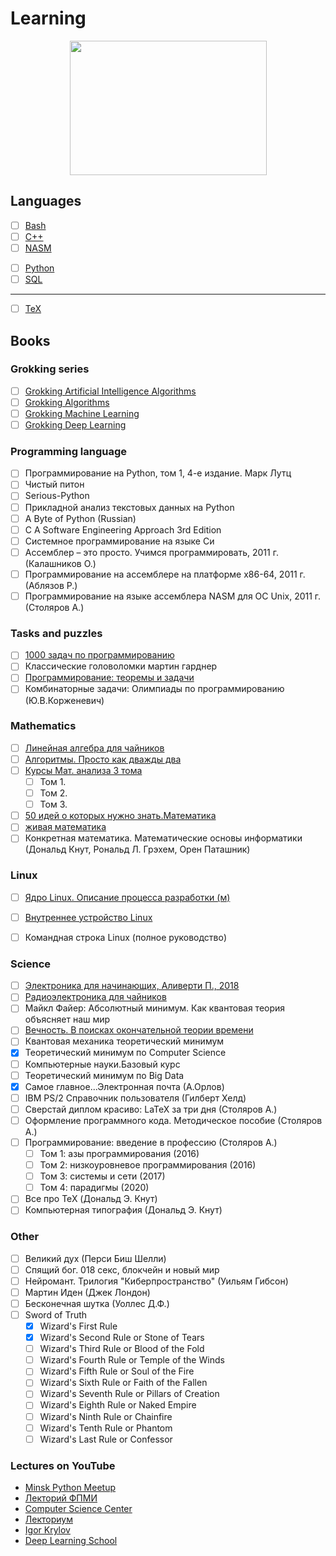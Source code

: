 # Learning

<p align="center">
  <img src="https://cdn1.savepice.ru/uploads/2020/7/29/997cbb6969f9300285a01f8b9c61e991-full.jpg" width="315" height="215"/>
</p>

## Languages
- [ ] [Bash](/Bash)
- [ ] [C++](/C++)
- [ ] [NASM](/NASM)
<!--- 
- [ ] [C#](/C#)
- [ ] [Go](/Go)
-->
- [ ] [Python](/Python)
- [ ] [SQL](/SQL)
<!---
- [ ] [Ruby](/Ruby)
- [ ] [Swift](/Swift)
-->
---
- [ ] [TeX](/TeX)

## Books

### Grokking series
- [ ] [Grokking Artificial Intelligence Algorithms](https://www.manning.com/books/grokking-artificial-intelligence-algorithms?a_aid=gaia&a_bid=6a1b836a)
- [ ] [Grokking Algorithms](https://www.manning.com/books/grokking-algorithms)
- [ ] [Grokking Machine Learning](https://www.manning.com/books/grokking-machine-learning?query=Grokking)
- [ ] [Grokking Deep Learning](https://www.manning.com/books/grokking-deep-learning?query=Grokking)

### Programming language
- [ ] Программирование на Python, том 1, 4-е издание. Марк Лутц
- [ ] Чистый питон
- [ ] Serious-Python
- [ ] Прикладной анализ текстовых данных на Python
- [ ] A Byte of Python (Russian)
- [ ] C A Software Engineering Approach 3rd Edition
- [ ] Системное программирование на языке Си
- [ ] Ассемблер – это просто. Учимся программировать, 2011 г. (Калашников О.)
- [ ] Программирование на ассемблере на платформе x86-64, 2011 г. (Аблязов Р.)
- [ ] Программирование на языке ассемблера NASM для ОС Unix, 2011 г. (Столяров А.)

### Tasks and puzzles
- [ ] [1000 задач по программированию](http://k504.khai.edu/attachments/article/762/Zadachnik_Abramyan.pdf)
- [ ]  Классические головоломки мартин гарднер
- [ ] [Программирование: теоремы и задачи](https://hal.archives-ouvertes.fr/hal-01480636/document)
- [ ]  Комбинаторные задачи: Олимпиады по программированию (Ю.В.Корженевич)

### Mathematics
- [ ] [Линейная алгебра для чайников](http://alik-abdulin.com/matrixes/matrixes.html#opred)
- [ ] [Алгоритмы. Просто как дважды два](https://1lib.eu/book/2881801/bdf9dc?regionChanged=&redirect=537745)
- [ ] [Курсы Мат. анализа 3 тома](https://may.alleng.org/d/math/math98.htm)
  - [ ] Том 1.
  - [ ] Том 2.
  - [ ] Том 3.
- [ ] [50 идей о которых нужно знать.Математика](https://www.labirint.ru/books/435729/)
- [ ] [живая математика](https://math.ru/lib/book/djvu/perelman/alive_math.djvu)
- [ ]  Конкретная математика. Математические основы информатики (Дональд Кнут, Рональд Л. Грэхем, Орен Паташник)

### Linux 
- [ ] [Ядро Linux. Описание процесса разработки (м)](https://codernet.ru/books/linux/yadro_linux_opisanie_processa_razrabotki/)
- [ ] [Внутреннее устройство Linux](https://itsecforu.ru/wp-content/uploads/2018/01/uord_brayan_vnutrennee_ustroystvo_linux.pdf)

- [ ]  Командная строка Linux (полное руководство)

### Science
- [ ] [Электроника для начинающих, Аливерти П., 2018](https://www.radiosovet.ru/book/elektronik/10405-elektronika-dlya-nachinayuschih.html)
- [ ] [Радиоэлектроника для чайников](http://www.dialektika.com/books/978-5-8459-1055-4.html)
- [ ]  Майкл Файер: Абсолютный минимум. Как квантовая теория объясняет наш мир
- [ ] [Вечность. В поисках окончательной теории времени](http://loveread.me/view_global.php?id=71317)
- [ ] Квантовая механика теоретический минимум
- [x] Теоретический минимум по Computer Science
- [ ] Компьютерные науки.Базовый курс
- [ ] Теоретический минимум по  Big Data
- [x] Самое главное...Электронная почта (А.Орлов)
- [ ] IBM PS/2 Справочник пользователя (Гилберт Хелд)
- [ ] Сверстай диплом красиво: LaTeX за три дня (Столяров А.)
- [ ] Оформление программного кода. Методическое пособие (Столяров А.)
- [ ] Программирование: введение в профессию (Столяров А.)
  - [ ] Том 1: азы программирования (2016)
  - [ ] Том 2: низкоуровневое программирования (2016)
  - [ ] Том 3: системы и сети (2017)
  - [ ] Том 4: парадигмы (2020)
- [ ] Все про TeX (Дональд Э. Кнут)
- [ ] Компьютерная типография (Дональд Э. Кнут)

### Other
- [ ] Великий дух (Перси Биш Шелли)
- [ ] Спящий бог. 018 секс, блокчейн и новый мир
- [ ] Нейромант. Трилогия "Киберпространство" (Уильям Гибсон)
- [ ] Мартин Иден (Джек Лондон)
- [ ] Бесконечная шутка (Уоллес Д.Ф.)
- [ ] Sword of Truth
  - [x] Wizard's First Rule
  - [x] Wizard's Second Rule  or Stone of Tears
  - [ ] Wizard's Third  Rule or Blood of the Fold
  - [ ] Wizard's Fourth Rule or Temple of the Winds
  - [ ] Wizard's Fifth Rule or Soul of the Fire
  - [ ] Wizard's Sixth Rule or Faith of the Fallen
  - [ ] Wizard's Seventh Rule or Pillars of Creation
  - [ ] Wizard's Eighth Rule or Naked Empire
  - [ ] Wizard's Ninth Rule or Chainfire
  - [ ] Wizard's Tenth Rule or Phantom
  - [ ] Wizard's Last Rule or Confessor

### Lectures on YouTube
- [Minsk Python Meetup](https://www.youtube.com/user/pythonMinsk)
- [Лекторий ФПМИ](https://www.youtube.com/channel/UCdxesVp6Fs7wLpnp1XKkvZg)
- [Computer Science Center](https://www.youtube.com/c/CompscicenterRu/featured)
- [Лекториум](https://www.youtube.com/user/OpenLektorium/featured)
- [Igor Krylov](https://www.youtube.com/c/IgorKrylov/featured)
- [Deep Learning School](https://www.youtube.com/c/DeepLearningSchool/featured)
